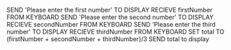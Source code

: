 SEND 'Please enter the first number' TO DISPLAY 
RECIEVE firstNumber FROM KEYBOARD
SEND 'Please enter the second number' TO DISPLAY 
RECIEVE secondNumber FROM KEYBOARD
SEND 'Please enter the third number' TO DISPLAY 
RECIEVE thirdNumber FROM KEYBOARD
SET total TO (firstNumber + secondNumber + thirdNumber)/3
SEND total to display
